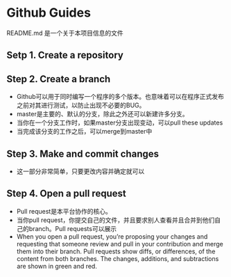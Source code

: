 # Github Guides

README.md 是一个关于本项目信息的文件

## Setp 1. Create a repository

## Step 2. Create a branch

* Github可以用于同时编写一个程序的多个版本。也意味着可以在程序正式发布之前对其进行测试，以防止出现不必要的BUG。
* master是主要的、默认的分支，除此之外还可以新建许多分支。
* 当你在一个分支工作时，如果master分支出现变动，可以pull these updates
* 当完成该分支的工作之后，可以merge到master中

## Step 3. Make and commit changes

* 这一部分非常简单，只要更改内容并确定就可以

## Step 4. Open a pull request

* Pull request是本平台协作的核心。
* 当你pull request，你提交自己的文件，并且要求别人查看并且合并到他们自己的branch。Pull requests可以展示
* When you open a pull request, you’re proposing your changes and requesting that someone review and pull in your contribution and merge them into their branch. Pull requests show diffs, or differences, of the content from both branches. The changes, additions, and subtractions are shown in green and red.
